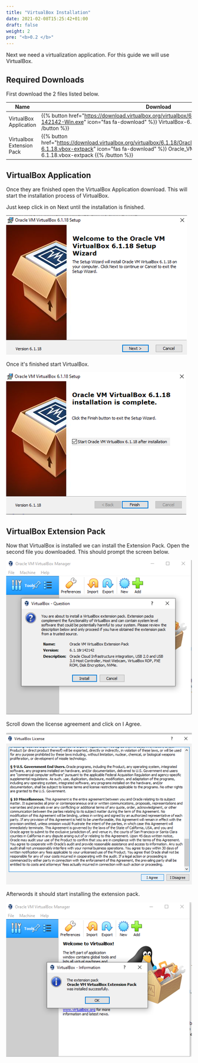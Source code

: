 ```yaml
---
title: "VirtualBox Installation"
date: 2021-02-08T15:25:42+01:00
draft: false
weight: 2
pre: "<b>0.2 </b>"
---
```


Next we need a virtualization application. For this guide we will use VirtualBox.

## Required Downloads

First download the 2 files listed below.

| Name                      | Download                                                                                                                                                                                                                        |
| ------------------------- | ------------------------------------------------------------------------------------------------------------------------------------------------------------------------------------------------------------------------------- |
| VirtualBox Application    | {{% button href="https://download.virtualbox.org/virtualbox/6.1.18/VirtualBox-6.1.18-142142-Win.exe" icon="fas fa-download" %}} VirtualBox-6.1.18-142142-Win.exe {{% /button %}}                                                |
| Virtualbox Extension Pack | {{% button href="https://download.virtualbox.org/virtualbox/6.1.18/Oracle_VM_VirtualBox_Extension_Pack-6.1.18.vbox-extpack" icon="fas fa-download" %}} Oracle_VM_VirtualBox_Extension_Pack-6.1.18.vbox-extpack {{% /button %}} |

## VirtualBox Application

Once they are finished open the VirtualBox Application download. This will start the installation process of VirtualBox.

Just keep click in on Next until the installation is finished.

![VirtualBox install 01](01.png)

Once it's finished start VirtualBox.

![VirtualBox install 02](02.png)

## VirtualBox Extension Pack

Now that VirtualBox is installed we can install the Extension Pack. Open the second file you downloaded. This should prompt the screen below.

![VirtualBox install 03](03.png)

Scroll down the license agreement and click on I Agree.

![VirtualBox install 04](04.png)

Afterwords it should start installing the extension pack.

![VirtualBox install 05](05.png)

